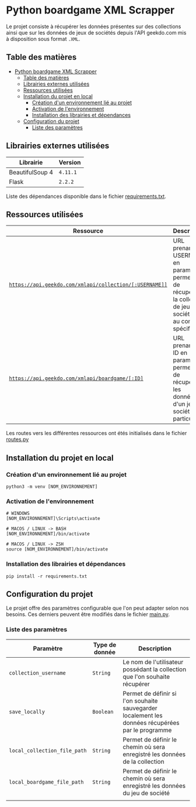 # Python boardgame XML Scrapper

Le projet consiste à récupérer les données présentes sur des collections ainsi que sur les données de jeux de sociétés depuis l'API geekdo.com mis à disposition sous format `.XML`.

## Table des matières

<!-- TOC -->
* [Python boardgame XML Scrapper](#python-boardgame-xml-scrapper)
  * [Table des matières](#table-des-matires)
  * [Librairies externes utilisées](#librairies-externes-utilises)
  * [Ressources utilisées](#ressources-utilises)
  * [Installation du projet en local](#installation-du-projet-en-local)
    * [Création d'un environnement lié au projet](#cration-dun-environnement-li-au-projet)
    * [Activation de l'environnement](#activation-de-lenvironnement)
    * [Installation des librairies et dépendances](#installation-des-librairies-et-dpendances)
  * [Configuration du projet](#configuration-du-projet)
    * [Liste des paramètres](#liste-des-paramtres)
<!-- TOC -->

## Librairies externes utilisées 

| Librairie       | Version  |
|-----------------|----------|
| BeautifulSoup 4 | `4.11.1` |
| Flask           | `2.2.2`  |

Liste des dépendances disponible dans le fichier [requirements.txt](./requirements.txt).

## Ressources utilisées

| Ressource                                                                                                      | Description                                                                                                           |
|----------------------------------------------------------------------------------------------------------------|-----------------------------------------------------------------------------------------------------------------------|
| [`https://api.geekdo.com/xmlapi/collection/[:USERNAME]]`](https://api.geekdo.com/xmlapi/collection/megtrinity) | URL prenant un USERNAME en paramètre permettant de récupérer la collection de jeux de sociétés lié au compte spécifié |
| [`https://api.geekdo.com/xmlapi/boardgame/[:ID]`](https://api.geekdo.com/xmlapi/boardgame/275044)              | URL prenant un ID en paramètre permettant de récupérer les données d'un jeu de société en particulier                 |

Les routes vers les différentes ressources ont étés initialisés dans le fichier [routes.py](./src/routes.py)

## Installation du projet en local

### Création d'un environnement lié au projet
```shell
python3 -m venv [NOM_ENVIRONNEMENT]
```

### Activation de l'environnement
```shell
# WINDOWS
[NOM_ENVIRONNEMENT]\Scripts\activate
```

```shell
# MACOS / LINUX -> BASH
[NOM_ENVIRONNEMENT]/bin/activate
```

```shell
# MACOS / LINUX -> ZSH
source [NOM_ENVIRONNEMENT]/bin/activate
```

### Installation des librairies et dépendances
```shell
pip install -r requirements.txt
```

## Configuration du projet
Le projet offre des paramètres configurable que l'on peut adapter selon nos besoins.
Ces derniers peuvent être modifiés dans le fichier [main.py](./main.py).

### Liste des paramètres

| Paramètre                    | Type de donnée | Description                                                                                       |
|------------------------------|----------------|---------------------------------------------------------------------------------------------------|
| `collection_username`        | `String`       | Le nom de l'utilisateur possédant la collection que l'on souhaite récupérer                       |
| `save_locally`               | `Boolean`      | Permet de définir si l'on souhaite sauvegarder localement les données récupérées par le programme |
| `local_collection_file_path` | `String`       | Permet de définir le chemin où sera enregistré les données de la collection                       |
| `local_boardgame_file_path`  | `String`       | Permet de définir le chemin où sera enregistré les données du jeu de société                      |
|                              |                |                                                                                                   |
